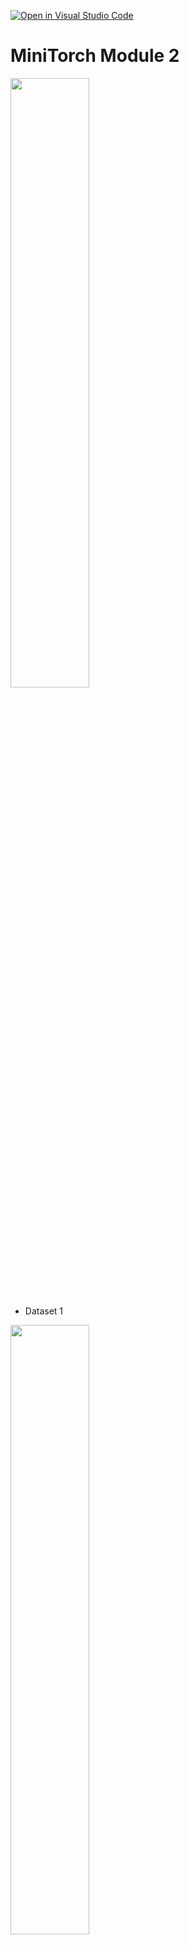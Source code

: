 [![Open in Visual Studio Code](https://classroom.github.com/assets/open-in-vscode-c66648af7eb3fe8bc4f294546bfd86ef473780cde1dea487d3c4ff354943c9ae.svg)](https://classroom.github.com/online_ide?assignment_repo_id=8657615&assignment_repo_type=AssignmentRepo)
# MiniTorch Module 2

<img src="https://minitorch.github.io/minitorch.svg" width="50%">


* Dataset 1

<img src="1.1.png" width="50%">
<img src="1.2.png" width="50%">
<img src="1.3.png" width="50%">
<img src="1.4.png" width="50%">
<img src="1.5.png" width="50%">
<img src="1.6.png" width="50%">

* Dataset 2

<img src="2.1.png" width="50%">
<img src="2.2.png" width="50%">
<img src="2.3.png" width="50%">
<img src="2.4.png" width="50%">
<img src="2.5.png" width="50%">
<img src="2.6.png" width="50%">

* Dataset 3

<img src="3.1.png" width="50%">
<img src="3.2.png" width="50%">
<img src="3.3.png" width="50%">
<img src="3.4.png" width="50%">
<img src="3.5.png" width="50%">

* Dataset 4

<img src="4.1.png" width="50%">
<img src="4.2.png" width="50%">
<img src="4.3.png" width="50%">
<img src="4.4.png" width="50%">
<img src="4.5.png" width="50%">


* Docs: https://minitorch.github.io/

* Overview: https://minitorch.github.io/module2/module2/

This assignment requires the following files from the previous assignments. You can get these by running

```bash
python sync_previous_module.py previous-module-dir current-module-dir
```

The files that will be synced are:

        minitorch/operators.py minitorch/module.py minitorch/autodiff.py minitorch/scalar.py minitorch/module.py project/run_manual.py project/run_scalar.py